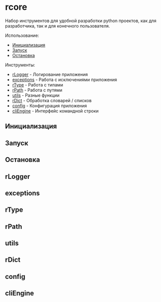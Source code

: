 
<!-- dev description module -->

# rcore

Набор инструментов для удобной разработки python проектов, как для разработчика, так и для конечного пользователя.

Использование:

* [Инициализация](#Инициализация)
* [Запуск](#Запуск)
* [Остановка](#Остановка)

Инструменты:

* [rLogger](#rLogger) - Логирование приложения
* [exceptions](#exceptions) - Работа с исключениями приложения
* [rType](#rType) - Работа с типами
* [rPath](#rPath) - Работа с путями
* [utils](#utils) - Разные функции
* [rDict](#rDict) - Обработка словарей / списков
* [config](#config) - Конфигурация приложения
* [cliEngine](#cliEngine) - Интерфейс командной строки

## Инициализация

## Запуск

## Остановка

## rLogger

## exceptions

## rType

## rPath

## utils

## rDict

## config

## cliEngine
